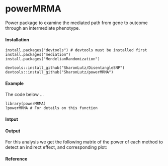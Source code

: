 # powerMRMA
Power package to examine the mediated path from gene to outcome through an intermediate phenotype.

#### Installation
```
install.packages("devtools") # devtools must be installed first
install.packages("mediation")
install.packages("MendelianRandomization")

devtools::install_github("SharonLutz/DisentangleSNP")
devtools::install_github("SharonLutz/powerMRMA")
```
#### Example
The code below ...
```
library(powerMRMA)
?powerMRMA # For details on this function

```
#### Intput

#### Output
For this analysis we get the following matrix of the power of each method to detect an indirect effect, and corresponding plot:

#### Reference

